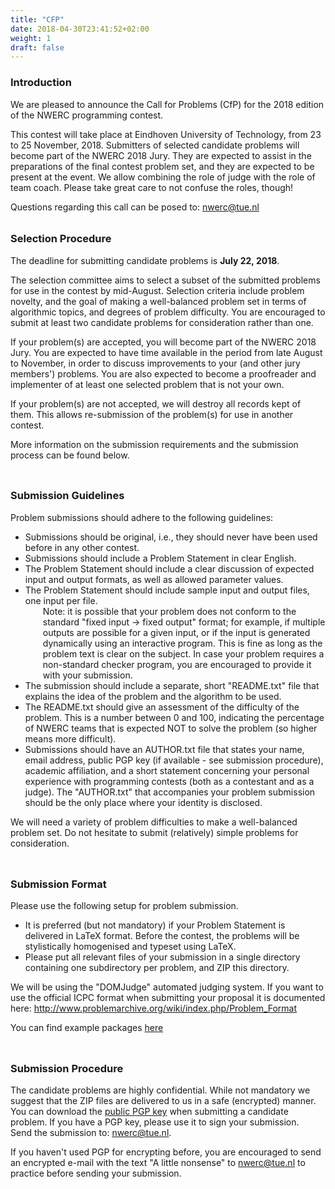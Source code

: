 ```yaml
---
title: "CFP"
date: 2018-04-30T23:41:52+02:00
weight: 1
draft: false
---
```

<h3>Introduction</h3>
<p>
We are pleased to announce the Call for Problems (CfP) for the 2018 edition of the NWERC programming contest.
</p>
<p>
This contest will take place at Eindhoven University of Technology, from 23 to 25 November, 2018. Submitters of selected candidate problems will become part of the NWERC 2018 Jury. They are expected to assist in the preparations of the final contest problem set, and they are expected to be present at the event.
We allow combining the role of judge with the role of team coach. Please take great care to not confuse the roles, though!
</p>
<p>
Questions regarding this call can be posed to: <a href='mailto:nwerc@tue.nl'>nwerc@tue.nl</a>
</p>
<h3 style="margin-top:2em;">Selection Procedure</h3>
<p>
The deadline for submitting candidate problems is <b>July 22, 2018</b>.
</p>
<p>
The selection committee aims to select a subset of the submitted problems for use in the contest by mid-August. Selection criteria include problem novelty, and the goal of making a well-balanced problem set in terms of algorithmic topics, and degrees of problem difficulty. You are encouraged to submit at least two candidate problems for consideration rather than one.
</p>
<p>
If your problem(s) are accepted, you will become part of the NWERC 2018 Jury. You are expected to have time available in the period from late August to November, in order to discuss improvements to your (and other jury members') problems. You are also expected to become a proofreader and implementer of at least one selected problem that is not your own.
</p>
<p>
If your problem(s) are not accepted, we will destroy all records kept of them. This allows re-submission of the problem(s) for use in another contest.
</p>
<p>
More information on the submission requirements and the submission process can be found below.
</p>

<h3 style="margin-top:2em; display: inline-block;">Submission Guidelines</h3>

<script type="text/javascript">
function get_element(id)
{
  if (document.getElementById) // standard
    return document.getElementById(id);
  else if (document.all) // old MSIE
    return document.all[id];
  else if (document.layers) // NN4
    return document.layers[id];
}
function toggle_submenu(menuTop)
{
menuA = get_element('submenu-'+menuTop+'a');
menuB = get_element('submenu-'+menuTop+'b');
link = get_element('link-'+menuTop);
if (menuB.style.display == 'block') {
  menuA.style.display='block';
  menuB.style.display='none';
  link.title = "Show Submenu";
  link.innerHTML = '[Expand]';
}
else {
  menuA.style.display='none';
  menuB.style.display='block';
  link.title = "Hide Submenu";
  link.innerHTML = '[Hide]';
}
}

  document.write("&nbsp;<a href='javascript:toggle_submenu(0);' id='link-0' title='Show abstract'>[Expand]</a>");
  document.write("<div class='submenu baseText' id='submenu-0a' style='margin-left:2em;display:block'>");
  document.write("Information about the requirements for a problem.")
  document.write("</div>")
  document.write("<div class='submenu baseText' id='submenu-0b' style='display:none'>");
</script>

<noscript>
<div class='submenu baseText' id='submenu-0'>
</noscript>
Problem submissions should adhere to the following guidelines:
<ul>
<li>Submissions should be original, i.e., they should never have been used before in any other contest.</li>
<li>Submissions should include a Problem Statement in clear English.</li>
<li>The Problem Statement should include a clear discussion of expected input and output formats, as well as allowed parameter values.</li>
<li>The Problem Statement should include sample input and output files, one input per file.<br>

<div style="margin-left:2em">
Note: it is possible that your problem does not conform to the standard "fixed input -> fixed output" format; for example, if multiple outputs are possible for a given input, or if the input is generated dynamically using an interactive program. This is fine as long as the problem text is clear on the subject.
In case your problem requires a non-standard checker program, you are encouraged to provide it with your submission.
</div>

</li>
<li>The submission should include a separate, short "README.txt" file that explains the idea of the problem and the algorithm to be used.</li>
<li>The README.txt should give an assessment of the difficulty of the problem. This is a number between 0 and 100, indicating the percentage of NWERC teams that is expected NOT to solve the problem (so higher means more difficult).</li>
<li>Submissions should have an AUTHOR.txt file that states your name, email address, public PGP key (if available - see submission procedure), academic affiliation, and a short statement concerning your personal experience with programming contests (both as a contestant and as a judge). The "AUTHOR.txt" that accompanies your problem submission should be the only place where your identity is disclosed.</li>
</ul>

<p>
We will need a variety of problem difficulties to make a well-balanced problem set. Do not hesitate to submit (relatively) simple problems for consideration.
</p>
</div>

<h3 style="margin-top:2em; display: inline-block;">Submission Format</h3>

<script type="text/javascript" charset="utf-8">
  document.write("<a href='javascript:toggle_submenu(1);' id='link-1' title='Show abstract'>[Expand]</a>");
  document.write("<div class='submenu baseText' id='submenu-1a' style='margin-left:2em;display:block'>");
  document.write("Information on the required format for the submission.")
  document.write("</div>")
  document.write("<div class='submenu baseText' id='submenu-1b' style='display:none'>");
</script>

<noscript>
<div class='submenu baseText' id='submenu-1'>
</noscript>
Please use the following setup for problem submission.
<ul>
<li>It is preferred (but not mandatory) if your Problem Statement is delivered in LaTeX format. Before the contest, the problems will be stylistically homogenised and typeset using LaTeX. </li>
<li>Please put all relevant files of your submission in a single directory containing one subdirectory per problem, and ZIP this directory.</li>
</ul>

<p>
We will be using the "DOMJudge" automated judging system. If you want to use the official ICPC format when submitting your proposal it is documented here: <a href="http://www.problemarchive.org/wiki/index.php/Problem_Format">http://www.problemarchive.org/wiki/index.php/Problem_Format</a>
</p>
<p>
You can find example packages <a href="/files/nwerc2017all.tar.bz2">here</a>
</p>
</div>
<h3 style="margin-top:2em;  display: inline-block;">Submission Procedure</h3>


<script type="text/javascript" charset="utf-8">
  document.write("<a href='javascript:toggle_submenu(2);' id='link-2' title='Show abstract'>[Expand]</a>");
  document.write("<div class='submenu baseText' id='submenu-2a' style='margin-left:2em; display:block'>");
  document.write("Information on the procedure for submission of a problem.")
  document.write("</div>")
  document.write("<div class='submenu baseText' id='submenu-2b' style='display:none'>");
</script>

<noscript>
<div class='submenu baseText' id='submenu-2'>
</noscript>
The candidate problems are highly confidential. While not mandatory we suggest that the ZIP files are delivered to us in a safe (encrypted) manner. You can download the <a href="/files/pgp.asc">public PGP key</a> when submitting a candidate problem. If you have a PGP key, please use it to sign your submission.<br>
Send the submission to: <a href="nwerc@tue.nl">nwerc@tue.nl</a>.
<p>
If you haven't used PGP for encrypting before, you are encouraged to send an encrypted e-mail with the text "A little nonsense" to <a href="nwerc@tue.nl">nwerc@tue.nl</a> to practice before sending your submission.
</p>
